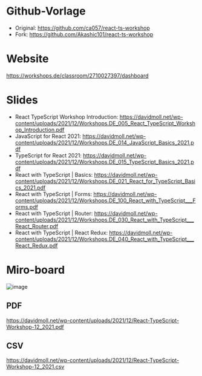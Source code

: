 # Github-Vorlage
* Original: https://github.com/ca057/react-ts-workshop
* Fork: https://github.com/Akashic101/react-ts-workshop

# Website
https://workshops.de/classroom/2710027397/dashboard

# Slides
* React TypeScript Workshop Introduction: https://davidmoll.net/wp-content/uploads/2021/12/Workshops.DE_005_React_TypeScript_Workshop_Introduction.pdf
* JavaScript for React 2021: https://davidmoll.net/wp-content/uploads/2021/12/Workshops.DE_014_JavaScript_Basics_2021.pdf
* TypeScript for React 2021: https://davidmoll.net/wp-content/uploads/2021/12/Workshops.DE_015_TypeScript_Basics_2021.pdf
* React with TypeScript | Basics: https://davidmoll.net/wp-content/uploads/2021/12/Workshops.DE_021_React_for_TypeScript_Basics_2021.pdf
* React with TypeScript | Forms: https://davidmoll.net/wp-content/uploads/2021/12/Workshops.DE_100_React_with_TypeScript___Forms.pdf
* React with TypeScript | Router: https://davidmoll.net/wp-content/uploads/2021/12/Workshops.DE_030_React_with_TypeScript___React_Router.pdf
* React with TypeScript | React Redux: https://davidmoll.net/wp-content/uploads/2021/12/Workshops.DE_040_React_with_TypeScript___React_Redux.pdf

# Miro-board
![image](https://davidmoll.net/wp-content/uploads/2021/12/React-TypeScript-Workshop-12_2021.jpg)

## PDF
https://davidmoll.net/wp-content/uploads/2021/12/React-TypeScript-Workshop-12_2021.pdf

## CSV
https://davidmoll.net/wp-content/uploads/2021/12/React-TypeScript-Workshop-12_2021.csv
